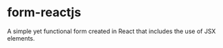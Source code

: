 # form-reactjs
A simple yet functional form created in React that includes the use of JSX elements. 
